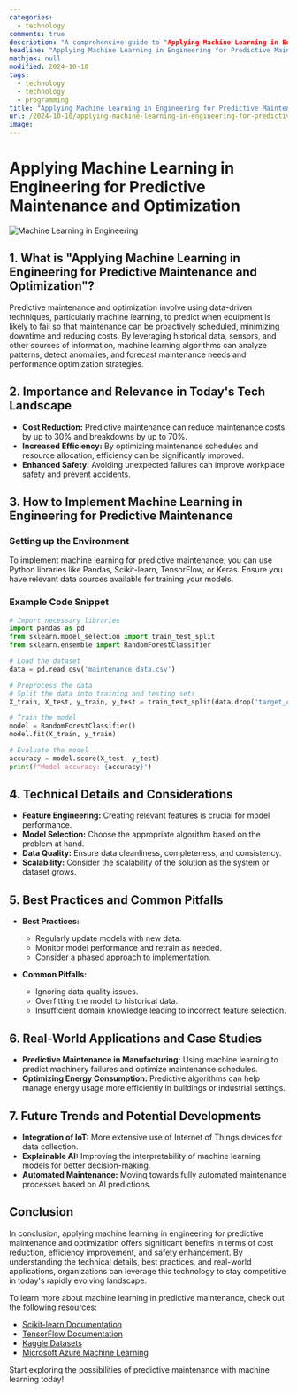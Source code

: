 ```yaml
---
categories:
  - technology
comments: true
description: "A comprehensive guide to "Applying Machine Learning in Engineering for Predictive Maintenance and Optimization"
headline: "Applying Machine Learning in Engineering for Predictive Maintenance and Optimization": Everything You Need to Know"
mathjax: null
modified: 2024-10-10
tags:
  - technology
  - technology
  - programming
title: "Applying Machine Learning in Engineering for Predictive Maintenance and Optimization": A Deep Dive"
url: /2024-10-10/applying-machine-learning-in-engineering-for-predictive-maintenance-and-optimization/
image: 
---
```


# Applying Machine Learning in Engineering for Predictive Maintenance and Optimization

![Machine Learning in Engineering](https://images.unsplash.com/photo-1603311579564-e8cd56f1952c)

## 1. What is "Applying Machine Learning in Engineering for Predictive Maintenance and Optimization"?

Predictive maintenance and optimization involve using data-driven techniques, particularly machine learning, to predict when equipment is likely to fail so that maintenance can be proactively scheduled, minimizing downtime and reducing costs. By leveraging historical data, sensors, and other sources of information, machine learning algorithms can analyze patterns, detect anomalies, and forecast maintenance needs and performance optimization strategies.

## 2. Importance and Relevance in Today's Tech Landscape

- **Cost Reduction:** Predictive maintenance can reduce maintenance costs by up to 30% and breakdowns by up to 70%.
- **Increased Efficiency:** By optimizing maintenance schedules and resource allocation, efficiency can be significantly improved.
- **Enhanced Safety:** Avoiding unexpected failures can improve workplace safety and prevent accidents.

## 3. How to Implement Machine Learning in Engineering for Predictive Maintenance

### Setting up the Environment
To implement machine learning for predictive maintenance, you can use Python libraries like Pandas, Scikit-learn, TensorFlow, or Keras. Ensure you have relevant data sources available for training your models.

### Example Code Snippet
```python
# Import necessary libraries
import pandas as pd
from sklearn.model_selection import train_test_split
from sklearn.ensemble import RandomForestClassifier

# Load the dataset
data = pd.read_csv('maintenance_data.csv')

# Preprocess the data
# Split the data into training and testing sets
X_train, X_test, y_train, y_test = train_test_split(data.drop('target_column', axis=1), data['target_column'], test_size=0.2, random_state=42)

# Train the model
model = RandomForestClassifier()
model.fit(X_train, y_train)

# Evaluate the model
accuracy = model.score(X_test, y_test)
print(f"Model accuracy: {accuracy}")
```

## 4. Technical Details and Considerations

- **Feature Engineering:** Creating relevant features is crucial for model performance.
- **Model Selection:** Choose the appropriate algorithm based on the problem at hand.
- **Data Quality:** Ensure data cleanliness, completeness, and consistency.
- **Scalability:** Consider the scalability of the solution as the system or dataset grows.

## 5. Best Practices and Common Pitfalls

- **Best Practices:**
  - Regularly update models with new data.
  - Monitor model performance and retrain as needed.
  - Consider a phased approach to implementation.
  
- **Common Pitfalls:**
  - Ignoring data quality issues.
  - Overfitting the model to historical data.
  - Insufficient domain knowledge leading to incorrect feature selection.

## 6. Real-World Applications and Case Studies

- **Predictive Maintenance in Manufacturing:** Using machine learning to predict machinery failures and optimize maintenance schedules.
- **Optimizing Energy Consumption:** Predictive algorithms can help manage energy usage more efficiently in buildings or industrial settings.

## 7. Future Trends and Potential Developments

- **Integration of IoT:** More extensive use of Internet of Things devices for data collection.
- **Explainable AI:** Improving the interpretability of machine learning models for better decision-making.
- **Automated Maintenance:** Moving towards fully automated maintenance processes based on AI predictions.

## Conclusion

In conclusion, applying machine learning in engineering for predictive maintenance and optimization offers significant benefits in terms of cost reduction, efficiency improvement, and safety enhancement. By understanding the technical details, best practices, and real-world applications, organizations can leverage this technology to stay competitive in today's rapidly evolving landscape.

To learn more about machine learning in predictive maintenance, check out the following resources:
- [Scikit-learn Documentation](https://scikit-learn.org/stable/documentation.html)
- [TensorFlow Documentation](https://www.tensorflow.org/guide)
- [Kaggle Datasets](https://www.kaggle.com/datasets)
- [Microsoft Azure Machine Learning](https://azure.microsoft.com/en-us/services/machine-learning/)

Start exploring the possibilities of predictive maintenance with machine learning today!

